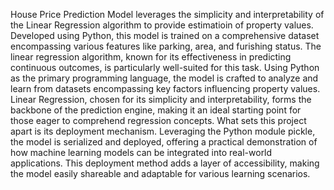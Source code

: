 House Price Prediction Model leverages the simplicity and interpretability of the Linear Regression algorithm to provide estimatioin of property values. Developed using Python, this model is trained on a comprehensive dataset encompassing various features like parking, area, and furishing status. The linear regression algorithm, known for its effectiveness in predicting continuous outcomes, is particularly well-suited for this task.
Using Python as the primary programming language, the model is crafted to analyze and learn from datasets encompassing key factors influencing property values. Linear Regression, chosen for its simplicity and interpretability, forms the backbone of the prediction engine, making it an ideal starting point for those eager to comprehend regression concepts.
What sets this project apart is its deployment mechanism. Leveraging the Python module pickle, the model is serialized and deployed, offering a practical demonstration of how machine learning models can be integrated into real-world applications. This deployment method adds a layer of accessibility, making the model easily shareable and adaptable for various learning scenarios.
